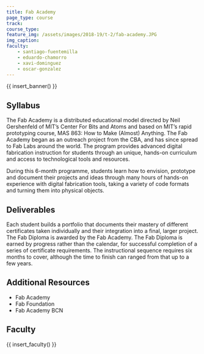 ```yaml
---
title: Fab Academy
page_type: course
track:
course_type:
feature_img: /assets/images/2018-19/t-2/fab-academy.JPG
img_caption: 
faculty: 
    - santiago-fuentemilla
    - eduardo-chamorro
    - xavi-dominguez
    - oscar-gonzalez
---
```


{{ insert_banner() }}

## Syllabus

The Fab Academy is a distributed educational model directed by Neil Gershenfeld of MIT’s Center For Bits and Atoms and based on MIT’s rapid prototyping course, MAS 863: How to Make (Almost) Anything. The Fab Academy began as an outreach project from the CBA, and has since spread to Fab Labs around the world. The program provides advanced digital fabrication instruction for students through an unique, hands-on curriculum and access to technological tools and resources.

During this 6-month programme, students learn how to envision, prototype and document their projects and ideas through many hours of hands-on experience with digital fabrication tools, taking a variety of code formats and turning them into physical objects.

## Deliverables

Each student builds a portfolio that documents their mastery of different certificates taken individually and their integration into a final, larger project. The Fab Diploma is awarded by the Fab Academy. The Fab Diploma is earned by progress rather than the calendar, for successful completion of a series of certificate requirements. The instructional sequence requires six months to cover, although the time to finish can ranged from that up to a few years.

## Additional Resources

- Fab Academy
- Fab Foundation
- Fab Academy BCN

## Faculty

{{ insert_faculty() }}